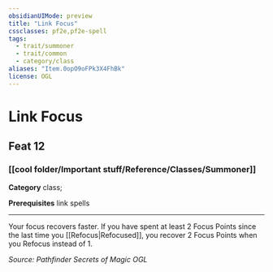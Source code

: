 ```yaml
---
obsidianUIMode: preview
title: "Link Focus"
cssclasses: pf2e,pf2e-spell
tags:
  - trait/summoner
  - trait/common
  - category/class
aliases: "Item.0opO9oFPk3X4FhBk"
license: OGL
---
```

# Link Focus
## Feat 12
### [[cool folder/Important stuff/Reference/Classes/Summoner]]

**Category** class; 



**Prerequisites** link spells
* * *
Your focus recovers faster. If you have spent at least 2 Focus Points since the last time you [[Refocus|Refocused]], you recover 2 Focus Points when you Refocus instead of 1.

*Source: Pathfinder Secrets of Magic*
*OGL*